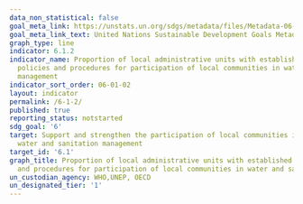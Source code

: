 ```yaml
---
data_non_statistical: false
goal_meta_link: https://unstats.un.org/sdgs/metadata/files/Metadata-06-0B-01.pdf
goal_meta_link_text: United Nations Sustainable Development Goals Metadata (pdf 428kB)
graph_type: line
indicator: 6.1.2
indicator_name: Proportion of local administrative units with established and operational
  policies and procedures for participation of local communities in water and sanitation
  management
indicator_sort_order: 06-01-02
layout: indicator
permalink: /6-1-2/
published: true
reporting_status: notstarted
sdg_goal: '6'
target: Support and strengthen the participation of local communities in improving
  water and sanitation management
target_id: '6.1'
graph_title: Proportion of local administrative units with established and operational policies
  and procedures for participation of local communities in water and sanitation management
un_custodian_agency: WHO,UNEP, OECD
un_designated_tier: '1'
---
```

